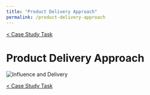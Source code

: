```yaml
---
title: "Product Delivery Approach"
permalink: /product-delivery-approach
---
```


[< Case Study Task](https://robertbarrow.github.io/primarybid/)


# Product Delivery Approach

![Influence and Delivery](/assets/influence-vs-delivery.png "Influence and Delivery")

[< Case Study Task](https://robertbarrow.github.io/primarybid/)
